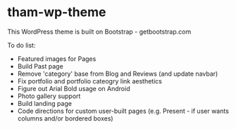 # tham-wp-theme

This WordPress theme is built on Bootstrap - getbootstrap.com

To do list:
- Featured images for Pages
- Build Past page
- Remove 'category' base from Blog and Reviews (and update navbar)
- Fix portfolio and portfolio cateogry link aesthetics
- Figure out Arial Bold usage on Android
- Photo gallery support
- Build landing page
- Code directions for custom user-built pages (e.g. Present - if user wants columns and/or bordered boxes)
